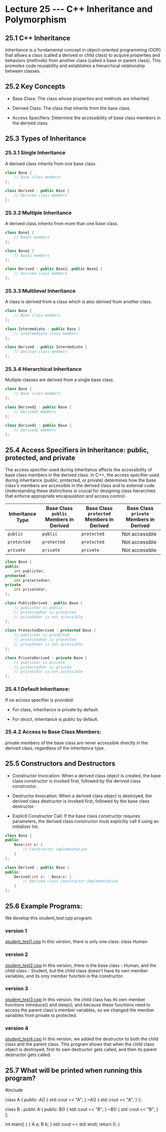 # Lecture 25 ---  C++ Inheritance and Polymorphism

## 25.1 C++ Inheritance

Inheritance is a fundamental concept in object-oriented programming (OOP) that allows a class (called a derived or child class) to acquire properties and behaviors (methods) from another class (called a base or parent class). This promotes code reusability and establishes a hierarchical relationship between classes.

## 25.2 Key Concepts

- Base Class: The class whose properties and methods are inherited.

- Derived Class: The class that inherits from the base class.

- Access Specifiers: Determine the accessibility of base class members in the derived class.

## 25.3 Types of Inheritance

### 25.3.1 Single Inheritance

A derived class inherits from one base class.

```cpp
class Base {
    // Base class members
};

class Derived : public Base {
    // Derived class members
};
```

### 25.3.2 Multiple Inheritance

A derived class inherits from more than one base class.

```cpp
class Base1 {
    // Base1 members
};

class Base2 {
    // Base2 members
};

class Derived : public Base1, public Base2 {
    // Derived class members
};
```

### 25.3.3 Multilevel Inheritance

A class is derived from a class which is also derived from another class.

```cpp
class Base {
    // Base class members
};

class Intermediate : public Base {
    // Intermediate class members
};

class Derived : public Intermediate {
    // Derived class members
};
```

### 25.3.4 Hierarchical Inheritance

Multiple classes are derived from a single base class.

```cpp
class Base {
    // Base class members
};

class Derived1 : public Base {
    // Derived1 members
};

class Derived2 : public Base {
    // Derived2 members
};
```

## 25.4 Access Specifiers in Inheritance: public, protected, and private

The access specifier used during inheritance affects the accessibility of base class members in the derived class. In C++, the access specifier used during inheritance (public, protected, or private) determines how the base class's members are accessible in the derived class and to external code. Understanding these distinctions is crucial for designing class hierarchies that enforce appropriate encapsulation and access control.

| Inheritance Type | Base Class `public` Members in Derived | Base Class `protected` Members in Derived | Base Class `private` Members in Derived |
|------------------|----------------------------------------|-------------------------------------------|-----------------------------------------|
| `public`         | `public`                               | `protected`                               | Not accessible                          |
| `protected`      | `protected`                            | `protected`                               | Not accessible                          |
| `private`        | `private`                              | `private`                                 | Not accessible                          |

```cpp
class Base {
public:
    int publicVar;
protected:
    int protectedVar;
private:
    int privateVar;
};

class PublicDerived : public Base {
    // publicVar is public
    // protectedVar is protected
    // privateVar is not accessible
};

class ProtectedDerived : protected Base {
    // publicVar is protected
    // protectedVar is protected
    // privateVar is not accessible
};

class PrivateDerived : private Base {
    // publicVar is private
    // protectedVar is private
    // privateVar is not accessible
};
```

### 25.4.1 Default Inheritance:

If no access specifier is provided:

- For class, inheritance is private by default.

- For struct, inheritance is public by default.

### 25.4.2 Access to Base Class Members:

private members of the base class are never accessible directly in the derived class, regardless of the inheritance type.

## 25.5 Constructors and Destructors

- Constructor Invocation: When a derived class object is created, the base class constructor is invoked first, followed by the derived class constructor.

- Destructor Invocation: When a derived class object is destroyed, the derived class destructor is invoked first, followed by the base class destructor.

- Explicit Constructor Call: If the base class constructor requires parameters, the derived class constructor must explicitly call it using an initializer list.

```cpp
class Base {
public:
    Base(int x) {
        // Constructor implementation
    }
};

class Derived : public Base {
public:
    Derived(int x) : Base(x) {
        // Derived class constructor implementation
    }
};
```

## 25.6 Example Programs:

We develop this student_test.cpp program.

### version 1

[student_test1.cpp](student_test1.cpp) In this version, there is only one class: class Human

### version 2

[student_test2.cpp](student_test2.cpp) In this version, there is the base class - Human, and the child class - Student, but the child class doesn't have its own member variables, and its only member function is the constructor.

### version 3

[student_test3.cpp](student_test3.cpp) In this version, the child class has its own member functions introduce() and sleep(); and because these functions need to access the parent class's member variables, so we changed the member variables from private to protected.

### version 4

[student_test4.cpp](student_test4.cpp) In this version, we added the destructor to both the child class and the parent class. This program shows that when the child class object is destroyed, first its own destructor gets called, and then its parent destructor gets called.

## 25.7 What will be printed when running this program?

#include <iostream>

class A {
public:
    A() {
        std::cout << "A";
    }
    ~A() {
        std::cout << "A";
    }
};

class B : public A {
public:
    B() {
        std::cout << "B";
    }
    ~B() {
        std::cout << "B";
    }
};

int main() {
    {
        A a;
        B b;
    }
    std::cout << std::endl;
    return 0;
}
